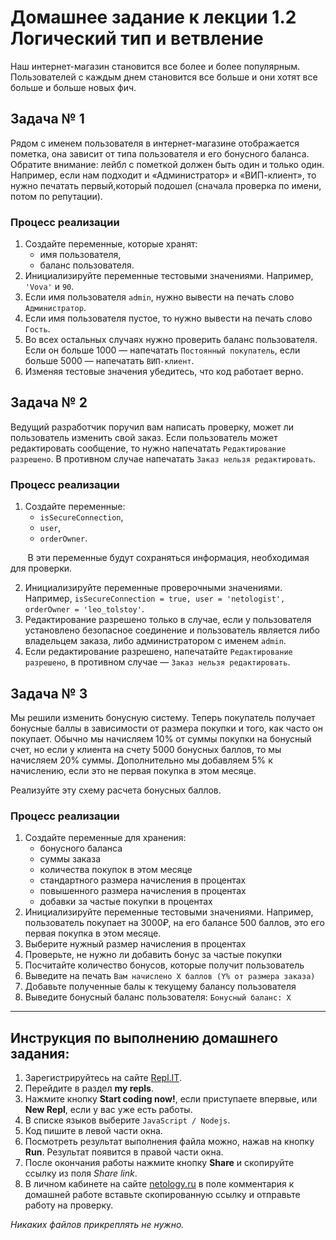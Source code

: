 # Домашнее задание к лекции 1.2 Логический тип и ветвление

Наш интернет-магазин становится все более и более популярным. Пользователей с каждым днем становится все больше и они хотят все больше и больше новых фич.

## Задача № 1

Рядом с именем пользователя в интернет-магазине отображается пометка, она зависит от типа пользователя и его бонусного баланса. Обратите внимание: лейбл с пометкой должен быть один и только один. Например, если нам подходит и «Администратор» и «ВИП-клиент», то нужно печатать первый,который подошел (сначала проверка по имени, потом по репутации).

### Процесс реализации

1. Создайте переменные, которые хранят:
   - имя пользователя,
   - баланс пользователя.
2. Инициализируйте переменные тестовыми значениями. Например, `'Vova'` и `90`.
3. Если имя пользователя `admin`, нужно вывести на печать слово `Администратор`.
4. Если имя пользователя пустое, то нужно вывести на печать слово `Гость`.
5. Во всех остальных случаях нужно проверить баланс пользователя. Если он больше 1000 — напечатать `Постоянный покупатель`, если больше 5000 — напечатать `ВИП-клиент`.
6. Изменяя тестовые значения убедитесь, что код работает верно.

## Задача № 2

Ведущий разработчик поручил вам написать проверку, может ли пользователь изменить свой заказ. Если пользователь может редактировать сообщение, то нужно напечатать `Редактирование разрешено`. В противном случае напечатать `Заказ нельзя редактировать`.

### Процесс реализации

1. Создайте переменные:
   - `isSecureConnection`,
   - `user`,
   - `orderOwner`.

&nbsp;&nbsp;&nbsp;&nbsp;&nbsp;&nbsp;&nbsp;В эти переменные будут сохраняться информация, необходимая для проверки.

2. Инициализируйте переменные проверочными значениями. Например, `isSecureConnection = true, user = 'netologist', orderOwner = 'leo_tolstoy'`.
3. Редактирование разрешено только в случае, если у пользователя установлено безопасное соединение и пользователь является либо владельцем заказа, либо администратором с именем `admin`.
4. Если редактирование разрешено, напечатайте `Редактирование разрешено`, в противном случае — `Заказ нельзя редактировать`.

## Задача № 3

Мы решили изменить бонусную систему. Теперь покупатель получает бонусные баллы в зависимости от размера покупки и того, как часто он покупает. Обычно мы начисляем 10% от суммы покупки на бонусный счет, но если у клиента на счету 5000 бонусных баллов, то мы начисляем 20% суммы. Дополнительно мы добавляем 5% к начислению, если это не первая покупка в этом месяце.

Реализуйте эту схему расчета бонусных баллов.

### Процесс реализации

1. Создайте переменные для хранения:
   - бонусного баланса
   - суммы заказа
   - количества покупок в этом месяце
   - стандартного размера начисления в процентах
   - повышенного размера начисления в процентах
   - добавки за частые покупки в процентах
2. Инициализируйте переменные тестовыми значениями. Например, пользователь покупает на 3000₽, на его балансе 500 баллов, это его первая покупка в этом месяце.
3. Выберите нужный размер начисления в процентах
4. Проверьте, не нужно ли добавить бонус за частые покупки
5. Посчитайте количество бонусов, которые получит пользователь
6. Выведите на печать `Вам начислено Х баллов (Y% от размера заказа)`
7. Добавьте полученные балы к текущему балансу пользователя
8. Выведите бонусный баланс пользователя: `Бонусный баланс: X`

---

## Инструкция по выполнению домашнего задания:

1. Зарегистрируйтесь на сайте [Repl.IT](https://repl.it/).
2. Перейдите в раздел **my repls**.
3. Нажмите кнопку **Start coding now!**, если приступаете впервые, или **New Repl**, если у вас уже есть работы.
4. В списке языков выберите `JavaScript / Nodejs`.
5. Код пишите в левой части окна.
6. Посмотреть результат выполнения файла можно, нажав на кнопку **Run**. Результат появится в правой части окна.
7. После окончания работы нажмите кнопку **Share** и скопируйте ссылку из поля _Share link_.
8. В личном кабинете на сайте [netology.ru](http://netology.ru/) в поле комментария к домашней работе вставьте скопированную ссылку и отправьте работу на проверку.

_Никаких файлов прикреплять не нужно._
